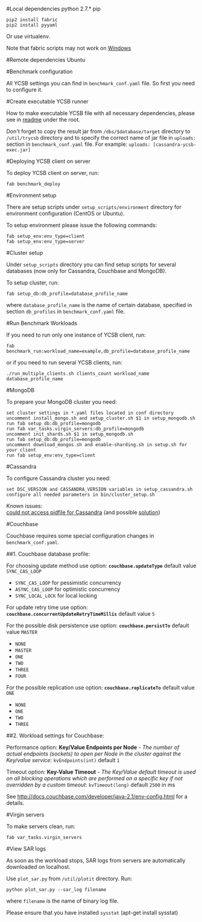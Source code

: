 #Local dependencies
    python 2.7.*
    pip
    
    pip2 install fabric  
    pip2 install pyyaml  
      
Or use virtualenv.

Note that fabric scripts may not work on [Windows](https://github.com/fabric/fabric/issues/489)

#Remote dependencies
    Ubuntu


#Benchmark configuration

All YCSB settings you can find in `benchmark_conf.yaml` file.
So first you need to configure it.

#Create executable YCSB runner

How to make executable YCSB file with all necessary dependencies, please see in [readme](./../../README.md) under the root.

Don't forget to copy the result jar from `/dbs/$database/target` directory to `/util/trycsb` directory and
to specify the correct name of jar file in `uploads:` section in `benchmark_conf.yaml` file.
For example: `uploads: [cassandra-ycsb-exec.jar]`

#Deploying YCSB client on server

To deploy YCSB client on server, run:

    fab benchmark_deploy

#Environment setup

There are setup scripts under `setup_scripts/environment` directory for environment configuration (CentOS or Ubuntu).

To setup environment please issue the following commands:

    fab setup_env:env_type=client
    fab setup_env:env_type=server

#Cluster setup

Under `setup_scripts` directory you can find setup scripts for several databases (now only for Cassandra, Couchbase and MongoDB).

To setup cluster, run:

    fab setup_db:db_profile=database_profile_name

where `database_profile_name` is the name of certain database, specified in section `db_profiles` in `benchmark_conf.yaml` file.

#Run Benchmark Workloads

If you need to run only one instance of YCSB client, run:

    fab benchmark_run:workload_name=example,db_profile=database_profile_name

or if you need to run several YCSB clients, run:

    ./run_multiple_clients.sh clients_count workload_name database_profile_name

#MongoDB

To prepare your MongoDB cluster you need:

    set cluster settings in *.yaml files located in conf directory
    uncomment install_mongo.sh and setup_cluster.sh $1 in setup_mongodb.sh
    run fab setup_db:db_profile=mongodb
    run fab var_tasks.virgin_servers:db_profile=mongodb
    uncomment init_shards.sh $1 in setup_mongodb.sh
    run fab setup_db:db_profile=mongodb
    uncomment download_mongos.sh and enable-sharding.sh in setup.sh for your client
    run fab setup_env:env_type=client

#Cassandra

To configure Cassandra cluster you need:

    set DSC_VERSION and CASSANDRA_VERSION variables in setup_cassandra.sh
    configure all needed parameters in bin/cluster_setup.sh

Known issues: <br/>
[could not access pidfile for Cassandra](https://issues.apache.org/jira/browse/CASSANDRA-9822) (and possible [solution](https://github.com/locp/cassandra/issues/63#issuecomment-125328745))


#Couchbase

Couchbase requires some special configuration changes in `benchmark_conf.yaml`.

##1. Couchbase database profile:

For choosing update method use option:
**`couchbase.updateType`** default value `SYNC_CAS_LOOP`

* `SYNC_CAS_LOOP` for pessimistic concurrency
* `ASYNC_CAS_LOOP` for optimistic concurrency
* `SYNC_LOCAL_LOCK` for local locking

For update retry time use option:
**`couchbase.concurrentUpdateRetryTimeMillis`** default value `5`

For the possible disk persistence use option:
**`couchbase.persistTo`** default value `MASTER`

* `NONE`
* `MASTER`
* `ONE`
* `TWO`
* `THREE`
* `FOUR`

For the possible replication use option:
**`couchbase.replicateTo`** default value `ONE`

* `NONE`
* `ONE`
* `TWO`
* `THREE`

##2. Workload settings for Couchbase:

Performance option: **Key/Value Endpoints per Node** - *The number of actual endpoints (sockets) to open per Node in the cluster against the Key/value service*:
`kvEndpoints(int)` default `1`

Timeout option: **Key-Value Timeout** - *The Key/Value default timeout is used on all blocking operations which are performed on a specific key if not overridden by a custom timeout*:
`kvTimeout(long)` default `2500` in ms

See http://docs.couchbase.com/developer/java-2.1/env-config.html for a details.

#Virgin servers

To make servers clean, run:

    fab var_tasks.virgin_servers

#View SAR logs

As soon as the workload stops, SAR logs from servers are automatically downloaded on localhost.

Use `plot_sar.py` from `/util/plotit` directory. Run:

    python plot_sar.py --sar_log filename

where `filename` is the name of binary log file.

Please ensure that you have installed `sysstat` (apt-get install sysstat)